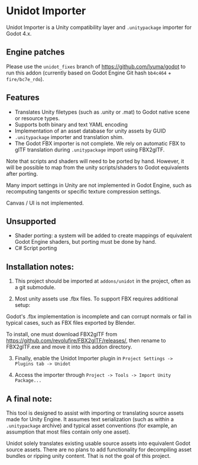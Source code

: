 # Unidot Importer

Unidot Importer is a Unity compatibility layer and `.unitypackage` importer for Godot 4.x.

## Engine patches

Please use the `unidot_fixes` branch of https://github.com/lyuma/godot to run this addon (currently based on Godot Engine Git hash `bb4c464` + `fire/bc7e_rdo`).

## Features

- Translates Unity filetypes (such as .unity or .mat) to Godot native scene or resource types.
- Supports both binary and text YAML encoding
- Implementation of an asset database for unity assets by GUID
- `.unitypackage` importer and translation shim.
- The Godot FBX importer is not complete. We rely on automatic FBX to glTF translation during `.unitypackage` import using FBX2glTF.

Note that scripts and shaders will need to be ported by hand. However, it will be possible to map from the unity scripts/shaders to Godot equivalents after porting.

Many import settings in Unity are not implemented in Godot Engine, such as recomputing tangents or specific texture compression settings.

Canvas / UI is not implemented.

## Unsupported

- Shader porting: a system will be added to create mappings of equivalent Godot Engine shaders, but porting must be done by hand.
- C# Script porting

## Installation notes:

1. This project should be imported at `addons/unidot` in the project, often as a git submodule.

2. Most unity assets use .fbx files. To support FBX requires additional setup:

  Godot's .fbx implementation is incomplete and can corrupt normals or fail in typical cases, such as FBX files exported by Blender.

  To install, one must download FBX2glTF from https://github.com/revolufire/FBX2glTF/releases/, then rename to FBX2glTF.exe and move it into this addon directory.

3. Finally, enable the Unidot Importer plugin in `Project Settings -> Plugins tab -> Unidot`

4. Access the importer through `Project -> Tools -> Import Unity Package...`

## A final note:

This tool is designed to assist with importing or translating source assets made for Unity Engine. It assumes text serialization (such as within a `.unitypackage` archive) and typical asset conventions (for example, an assumption that most files contain only one asset).

Unidot solely translates existing usable source assets into equivalent Godot source assets. There are no plans to add functionality for decompiling asset bundles or ripping unity content. That is not the goal of this project.
